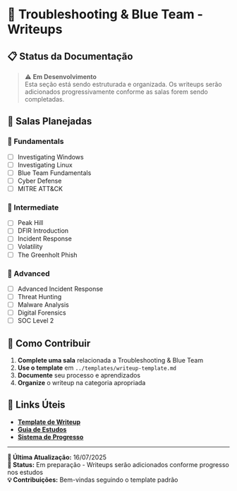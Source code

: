 # 🔧 Troubleshooting & Blue Team - Writeups

## 📋 Status da Documentação

> ⚠️ **Em Desenvolvimento**  
> Esta seção está sendo estruturada e organizada. Os writeups serão adicionados progressivamente conforme as salas forem sendo completadas.

## 🎯 Salas Planejadas

### 👶 Fundamentals

- [ ] Investigating Windows
- [ ] Investigating Linux
- [ ] Blue Team Fundamentals
- [ ] Cyber Defense
- [ ] MITRE ATT&CK

### 🔧 Intermediate

- [ ] Peak Hill
- [ ] DFIR Introduction
- [ ] Incident Response
- [ ] Volatility
- [ ] The Greenholt Phish

### 🚀 Advanced

- [ ] Advanced Incident Response
- [ ] Threat Hunting
- [ ] Malware Analysis
- [ ] Digital Forensics
- [ ] SOC Level 2

## 📝 Como Contribuir

1. **Complete uma sala** relacionada a Troubleshooting & Blue Team
2. **Use o template** em `../templates/writeup-template.md`
3. **Documente** seu processo e aprendizados
4. **Organize** o writeup na categoria apropriada

## 🔗 Links Úteis

- **[Template de Writeup](../templates/writeup-template.md)**
- **[Guia de Estudos](../study-guide/README.md)**
- **[Sistema de Progresso](../achievements/README.md)**

---

**📅 Última Atualização:** 16/07/2025  
**🎯 Status:** Em preparação - Writeups serão adicionados conforme progresso nos estudos  
**💡 Contribuições:** Bem-vindas seguindo o template padrão
